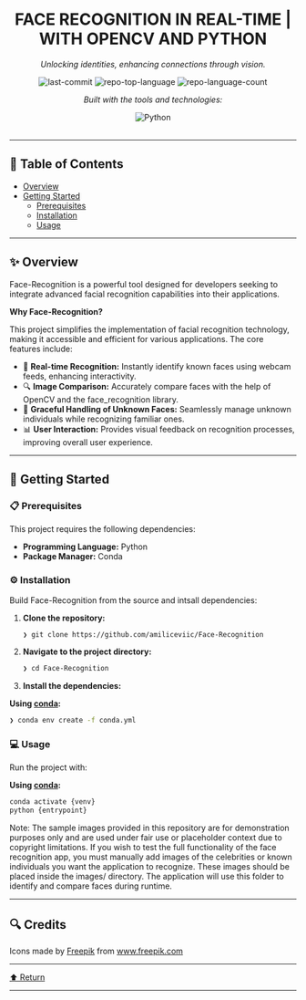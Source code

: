 <div id="top">


<div align="center">

#  FACE RECOGNITION IN REAL-TIME | WITH OPENCV AND PYTHON

<em>Unlocking identities, enhancing connections through vision.</em>

<img src="https://img.shields.io/github/last-commit/amiliceviic/Face-Recognition?style=flat&logo=git&logoColor=white&color=0080ff" alt="last-commit">
<img src="https://img.shields.io/github/languages/top/amiliceviic/Face-Recognition?style=flat&color=0080ff" alt="repo-top-language">
<img src="https://img.shields.io/github/languages/count/amiliceviic/Face-Recognition?style=flat&color=0080ff" alt="repo-language-count">

<em>Built with the tools and technologies:</em>

<img src="https://img.shields.io/badge/Python-3776AB.svg?style=flat&logo=Python&logoColor=white" alt="Python">

</div>
<br>

---

## 📄 Table of Contents

- [Overview](#-overview)
- [Getting Started](#-getting-started)
    - [Prerequisites](#-prerequisites)
    - [Installation](#-installation)
    - [Usage](#-usage)

---

## ✨ Overview

Face-Recognition is a powerful tool designed for developers seeking to integrate advanced facial recognition capabilities into their applications. 

**Why Face-Recognition?**

This project simplifies the implementation of facial recognition technology, making it accessible and efficient for various applications. The core features include:

- 🎥 **Real-time Recognition:** Instantly identify known faces using webcam feeds, enhancing interactivity.
- 🔍 **Image Comparison:** Accurately compare faces with the help of OpenCV and the face_recognition library.
- 🤖 **Graceful Handling of Unknown Faces:** Seamlessly manage unknown individuals while recognizing familiar ones.
- 📊 **User Interaction:** Provides visual feedback on recognition processes, improving overall user experience.

---

## 🚀 Getting Started

### 📋 Prerequisites

This project requires the following dependencies:

- **Programming Language:** Python
- **Package Manager:** Conda

### ⚙️ Installation

Build Face-Recognition from the source and intsall dependencies:

1. **Clone the repository:**

    ```sh
    ❯ git clone https://github.com/amiliceviic/Face-Recognition
    ```

2. **Navigate to the project directory:**

    ```sh
    ❯ cd Face-Recognition
    ```

3. **Install the dependencies:**

**Using [conda](https://docs.conda.io/):**

```sh
❯ conda env create -f conda.yml
```

### 💻 Usage

Run the project with:

**Using [conda](https://docs.conda.io/):**

```sh
conda activate {venv}
python {entrypoint}
```

Note: The sample images provided in this repository are for demonstration purposes only and are used under fair use or placeholder context due to copyright limitations.
If you wish to test the full functionality of the face recognition app, you must manually add images of the celebrities or known individuals you want the application to recognize. These images should be placed inside the images/ directory. The application will use this folder to identify and compare faces during runtime.

---

## 🔍 Credits

Icons made by [Freepik](https://www.freepik.com) from www.freepik.com

---

<div align="left"><a href="#top">⬆ Return</a></div>

---
